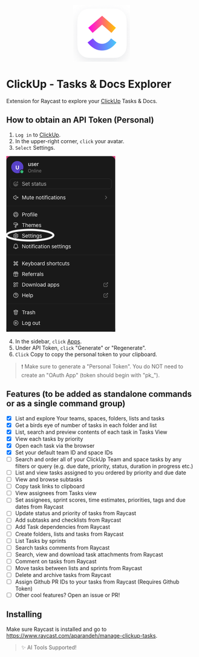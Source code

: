 <p align="center">
    <img src="./assets/clickup-icon.png" width="150" height="150" />
</p>

# ClickUp - Tasks & Docs Explorer

Extension for Raycast to explore your [ClickUp](https://clickup.com/) Tasks & Docs.

## How to obtain an API Token (Personal)

1. `Log in` to [ClickUp](https://app.clickup.com/).
2. In the upper-right corner, `click` your avatar.
3. `Select` Settings. 

![](./assets/obtain-api-token.png)

4. In the sidebar, `click` [Apps](https://app.clickup.com/settings/apps).
5. Under API Token, `click` "Generate" or "Regenerate".
6. `Click` Copy to copy the personal token to your clipboard.

> ❗ Make sure to generate a "Personal Token". You do NOT need to create an "OAuth App" (token should begin with "pk_").

## Features (to be added as standalone commands or as a single command group)

- [x] List and explore Your teams, spaces, folders, lists and tasks
- [x] Get a birds eye of number of tasks in each folder and list
- [x] List, search and preview contents of each task in Tasks View
- [x] View each tasks by priority
- [x] Open each task via the browser
- [x] Set your default team ID and space IDs
- [ ] Search and order all of your ClickUp Team and space tasks by any filters or query (e.g. due date, priority, status, duration in progress etc.)
- [ ] List and view tasks assigned to you ordered by priority and due date
- [ ] View and browse subtasks
- [ ] Copy task links to clipboard
- [ ] View assignees from Tasks view
- [ ] Set assignees, sprint scores, time estimates, priorities, tags and due dates from Raycast
- [ ] Update status and priority of tasks from Raycast
- [ ] Add subtasks and checklists from Raycast
- [ ] Add Task dependencies from Raycast
- [ ] Create folders, lists and tasks from Raycast
- [ ] List Tasks by sprints
- [ ] Search tasks comments from Raycast
- [ ] Search, view and download task attachments from Raycast
- [ ] Comment on tasks from Raycast
- [ ] Move tasks between lists and sprints from Raycast
- [ ] Delete and archive tasks from Raycast
- [ ] Assign Github PR IDs to your tasks from Raycast (Requires Github Token)
- [ ] Other cool features? Open an issue or PR!

## Installing

Make sure Raycast is installed and go to https://www.raycast.com/aparandeh/manage-clickup-tasks.

> ✨ AI Tools Supported!